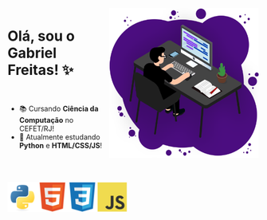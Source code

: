 

 <img align="right" src="Github-README.png" width="300" height="300">
 
<div>
 <h1>Olá, sou o Gabriel Freitas! ✨</h1>
 
 <br>

 - 📚 Cursando **Ciência da Computação** no CEFET/RJ!
 - 📝 Atualmente estudando **Python** e **HTML/CSS/JS**!

 <br><br><br>
   <sup>
         <img align="left" height="60" width="60" src="https://raw.githubusercontent.com/devicons/devicon/master/icons/python/python-original.svg">
         <img align="left" height="60" width="60" src="https://raw.githubusercontent.com/devicons/devicon/master/icons/html5/html5-original.svg">
         <img align="left" height="60" width="60" src="https://raw.githubusercontent.com/devicons/devicon/master/icons/css3/css3-original.svg">
         <img align="left" height="60" width="60" src="https://raw.githubusercontent.com/devicons/devicon/master/icons/javascript/javascript-original.svg">
  </sup>
</div>
